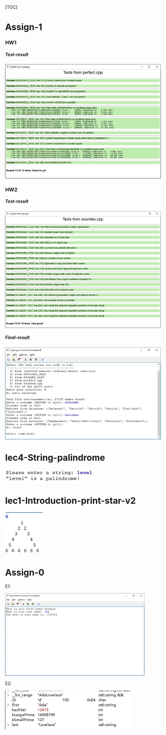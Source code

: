 

[TOC]

# Assign-1

### HW1

##### Test-result

![assign1-hw1-test](assign/assign1/assign1-hw1-test.jpg)

### HW2

##### Test-result

![assign1-hw2-test](assign/assign1/assign1-hw2-test.jpg)

##### Final-result

![assign1-hw2-result](assign/assign1/assign1-hw2-result.jpg)

# lec4-String-palindrome

![lec4-1](assign/lec4-string-exercise/lec4-1.jpg)

# lec1-Introduction-print-star-v2

![lec1-1](assign/lec1-introduction-exercise/lec1-1.jpg)

# Assign-0

E1:

<img src="assign/assign0/assign0-1.jpg" style="zoom:50%;" />

E2:

![assign0-2](assign/assign0/assign0-2.jpg)

